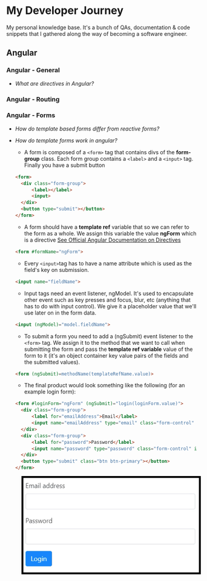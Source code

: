 # My Developer Journey

My personal knowledge base. It's a bunch of QAs, documentation &amp; code snippets that I gathered along the way of becoming a software engineer.

## Angular

### Angular - General  

- *What are directives in Angular?*  

### Angular - Routing

### Angular - Forms

- *How do template based forms differ from reactive forms?*  
- *How do template forms work in angular?*  
  - A form is composed of a `<form>` tag that contains divs of the **form-group** class. Each form group contains a `<label>` and a `<input>` tag. Finally you have a submit button
  
  ```html
  <form>
    <div class="form-group">
        <label></label>
        <input>
    </div>
    <button type="submit"></button>
  </form>
  ```

  - A form should have a  **template ref** variable that so we can refer to the form as a whole.  We assign this variable the value **ngForm** which is a directive [See Official Angular Documentation on Directives](https://angular.io/guide/attribute-directives)

  ```html
  <form #formName="ngForm">
  ```

  - Every `<input>`tag has to have a name attribute which is used as the field's key on submission.  
  
  ```html
  <input name="fieldName">
  ```  

  - Input tags need an event listener, ngModel. It's used to encapsulate other event such as key presses and focus, blur, etc (anything that has to do with input control).  We give it a placeholder value that we'll use later on in the form data.  
  
  ```html
  <input (ngModel)="model.fieldName">
  ```  

  - To submit a form you need to add a (ngSubmit) event listener to the `<form>` tag. We assign it to the method that we want to call when submitting the form and pass the **template ref variable** value of the form to it (it's an object container key value pairs of the fields and the submitted values).

  ```html
  <form (ngSubmit)=methodName(templateRefName.value)>

  ```

  - The final product would look something like the following (for an example login form):

  ```html
  <form #loginForm="ngForm" (ngSubmit)="login(loginForm.value)">
    <div class="form-group">
        <label for="emailAddress">Email</label>
        <input name="emailAddress" type="email" class="form-control" id="emailAddress">
    </div>
    <div class="form-group">
        <label for="password">Password</label>
        <input name="password" type="password" class="form-control" id="password">
    </div>
    <button type="submit" class="btn btn-primary"></button>
  </form>

  ```

<p align="left" style="padding-left:40px;">
    <img style="border: 5px solid black" width=500px src="assets/angular/angular-1.png">
</p>
